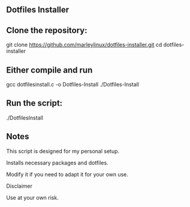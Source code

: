 Dotfiles Installer
------------------

Clone the repository:
---------------------
git clone https://github.com/marleylinux/dotfiles-installer.git
cd dotfiles-installer

Either compile and run
----------------------
gcc dotfilesinstall.c -o Dotfiles-Install
./Dotfiles-Install

Run the script:
---------------
./DotfilesInstall

Notes
-----
This script is designed for my personal setup.

Installs necessary packages and dotfiles.

Modify it if you need to adapt it for your own use.

Disclaimer

Use at your own risk.
